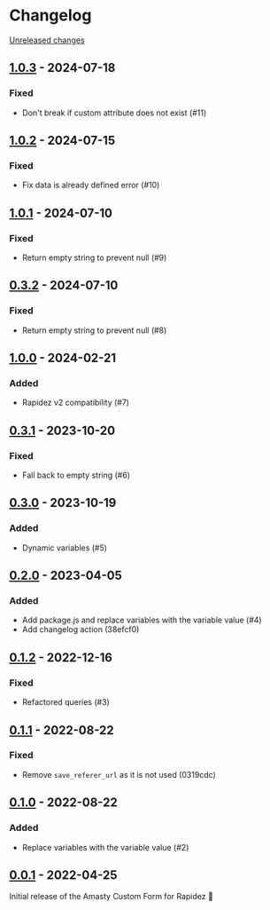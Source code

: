 # Changelog 

[Unreleased changes](https://github.com/rapidez/amasty-custom-form/compare/1.0.3...master)
## [1.0.3](https://github.com/rapidez/amasty-custom-form/releases/tag/1.0.3) - 2024-07-18

### Fixed

- Don't break if custom attribute does not exist (#11)

## [1.0.2](https://github.com/rapidez/amasty-custom-form/releases/tag/1.0.2) - 2024-07-15

### Fixed

- Fix data is already defined error (#10)

## [1.0.1](https://github.com/rapidez/amasty-custom-form/releases/tag/1.0.1) - 2024-07-10

### Fixed

- Return empty string to prevent null (#9)

## [0.3.2](https://github.com/rapidez/amasty-custom-form/releases/tag/0.3.2) - 2024-07-10

### Fixed

- Return empty string to prevent null (#8)

## [1.0.0](https://github.com/rapidez/amasty-custom-form/releases/tag/1.0.0) - 2024-02-21

### Added

- Rapidez v2 compatibility (#7)

## [0.3.1](https://github.com/rapidez/amasty-custom-form/releases/tag/0.3.1) - 2023-10-20

### Fixed

- Fall back to empty string (#6)

## [0.3.0](https://github.com/rapidez/amasty-custom-form/releases/tag/0.3.0) - 2023-10-19

### Added

- Dynamic variables (#5)

## [0.2.0](https://github.com/rapidez/amasty-custom-form/releases/tag/0.2.0) - 2023-04-05

### Added

- Add package.js and replace variables with the variable value (#4)
- Add changelog action (38efcf0)

## [0.1.2](https://github.com/rapidez/amasty-custom-form/releases/tag/0.1.2) - 2022-12-16

### Fixed

- Refactored queries (#3)

## [0.1.1](https://github.com/rapidez/amasty-custom-form/releases/tag/0.1.1) - 2022-08-22

### Fixed

- Remove `save_referer_url` as it is not used (0319cdc)

## [0.1.0](https://github.com/rapidez/amasty-custom-form/releases/tag/0.1.0) - 2022-08-22

### Added

- Replace variables with the variable value (#2)

## [0.0.1](https://github.com/rapidez/amasty-custom-form/releases/tag/0.0.1) - 2022-04-25

Initial release of the Amasty Custom Form for Rapidez 🚀

